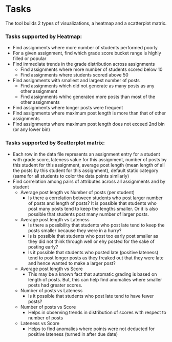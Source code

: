 # Tasks
The tool builds 2 types of visualizations, a heatmap and a scatterplot matrix.

### Tasks supported by Heatmap:
- Find assignments where more number of students performed poorly
- For a given assignment, find which grade score bucket range is highly filled or popular
- Find immediate trends in the grade distribution across assignments
  - Find assignments where more number of students scored below 10
  - Find assignments where students scored above 50
- Find assignments with smallest and largest number of posts
  - Find assignments which did not generate as many posts as any other assignment
  - Find assignments whihc generated more posts than most of the other assignments
- Find assignments where longer posts were frequent
- Find assignments where maximum post length is more than that of other assignments
- Find assignments where maximum post length does not exceed 2nd bin (or any lower bin)

### Tasks supported by Scatterplot matrix:
- Each row in the data file represents an assignment entry for a student with grade score, lateness value for this assignment, number of posts by this student for this assignment, average post length (mean length of all the posts by this student for this assignment), default static category (same for all students to color the data points similarly)
- Find correlation among pairs of attributes across all assignments and by student
  - Average post length vs Number of posts (per student)
    - Is there a correlation between students who post larger number of posts and length of posts? It is possible that students who post many posts tend to keep the lengths smaller. Or it is also possible that students post many number of larger posts.
  - Average post length vs Lateness
    - Is there a possibility that students who post late tend to keep the posts smaller because they were in a hurry?
    - Is is possible that students who post too early post smaller as they did not think through well or ehy posted for the sake of posting early?
    - Is it possible that students who posted late (positive lateness) tend to post longer posts as they freaked out that they were late and hence wanted to make a larger post?
  - Average post length vs Score
    - This may be a known fact that automatic grading is based on length of posts. But, this can help find anomalies where smaller posts had greater scores.
  - Number of posts vs Lateness
    - Is it possible that students who post late tend to have fewer posts?
  - Number of posts vs Score
    - Helps in observing trends in distribution of scores with respect to number of posts
  - Lateness vs Score
    - Helps to find anomalies where points were not deducted for positive lateness (turned in after due date)
  
